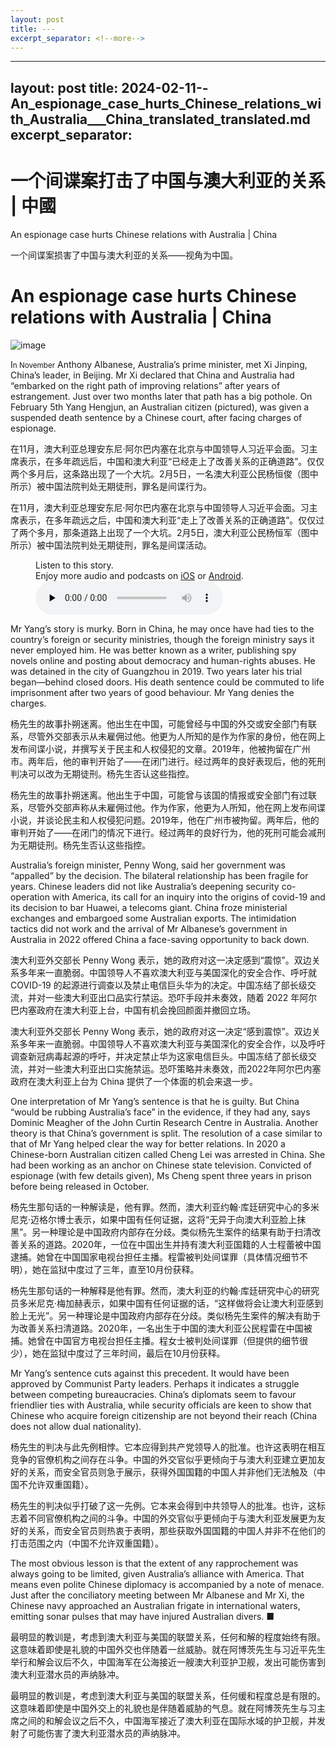 ```yaml
---
layout: post
title: ---
excerpt_separator: <!--more-->
---
```



<!--more-->

---
layout: post
title: 2024-02-11--An_espionage_case_hurts_Chinese_relations_with_Australia___China_translated_translated.md
excerpt_separator: <!--more-->
---


<!--more-->

# 一个间谍案打击了中国与澳大利亚的关系 | 中國


An espionage case hurts Chinese relations with Australia | China

一个间谍案损害了中国与澳大利亚的关系——视角为中国。


# An espionage case hurts Chinese relations with Australia | China

![image](https://images.weserv.nl/?url=www.economist.com/img/b/1280/720/90/media-assets/image/20240210_CNP004.jpg)

<div></div><p><span>I</span><small>n November</small> Anthony Albanese, Australia’s prime minister, met Xi Jinping, China’s leader, in Beijing. Mr Xi declared that China and Australia had “embarked on the right path of improving relations” after years of estrangement. Just over two months later that path has a big pothole. On February 5th Yang Hengjun, an Australian citizen (pictured), was given a suspended death sentence by a Chinese court, after facing charges of espionage. </p>

在11月，澳大利亚总理安东尼·阿尔巴内塞在北京与中国领导人习近平会面。习主席表示，在多年疏远后，中国和澳大利亚“已经走上了改善关系的正确道路”。仅仅两个多月后，这条路出现了一个大坑。2月5日，一名澳大利亚公民杨恒俊（图中所示）被中国法院判处无期徒刑，罪名是间谍行为。






在11月，澳大利亚总理安东尼·阿尔巴内塞在北京与中国领导人习近平会面。习主席表示，在多年疏远之后，中国和澳大利亚“走上了改善关系的正确道路”。仅仅过了两个多月，那条道路上出现了一个大坑。2月5日，澳大利亚公民杨恒军（图中所示）被中国法院判处无期徒刑，罪名是间谍活动。


<div><figure><div><figcaption>Listen to this story.</figcaption> <span>Enjoy more audio and podcasts on<!-- --> <a href="https://www.economist.comhttps://economist-app.onelink.me/d2eC/bed1b25" id="audio-ios-cta" rel="noreferrer" target="_blank">iOS</a> <!-- -->or<!-- --> <a href="https://www.economist.comhttps://economist-app.onelink.me/d2eC/7f3c199" id="audio-android-cta" rel="noreferrer" target="_blank">Android</a>.</span></div><audio controls="" id="audio-player" preload="none" src="https://www.economist.com/media-assets/audio/035%20China%20-%20Australia%20and%20China-03a82b178b9c90b702431c676d6fe62f.mp3" title="An espionage case hurts Chinese relations with Australia"><p>Your browser does not support the &lt;audio&gt; element.</p></audio><div><div></div></div></figure></div><p>Mr Yang’s story is murky. Born in China, he may once have had ties to the country’s foreign or security ministries, though the foreign ministry says it never employed him. He was better known as a writer, publishing spy novels online and posting about democracy and human-rights abuses. He was detained in the city of Guangzhou in 2019. Two years later his trial began—behind closed doors. His death sentence could be commuted to life imprisonment after two years of good behaviour. Mr Yang denies the charges.</p>

杨先生的故事扑朔迷离。他出生在中国，可能曾经与中国的外交或安全部门有联系，尽管外交部表示从未雇佣过他。他更为人所知的是作为作家的身份，他在网上发布间谍小说，并撰写关于民主和人权侵犯的文章。2019年，他被拘留在广州市。两年后，他的审判开始了——在闭门进行。经过两年的良好表现后，他的死刑判决可以改为无期徒刑。杨先生否认这些指控。




杨先生的故事扑朔迷离。他出生于中国，可能曾与该国的情报或安全部门有过联系，尽管外交部声称从未雇佣过他。作为作家，他更为人所知，他在网上发布间谍小说，并谈论民主和人权侵犯问题。2019年，他在广州市被拘留。两年后，他的审判开始了——在闭门的情况下进行。经过两年的良好行为，他的死刑可能会减刑为无期徒刑。杨先生否认这些指控。


<p>Australia’s foreign minister, Penny Wong, said her government was “appalled” by the decision. The bilateral relationship has been fragile for years. Chinese leaders did not like Australia’s deepening security co-operation with America, its call for an inquiry into the origins of covid-19 and its decision to bar Huawei, a telecoms giant. China froze ministerial exchanges and embargoed some Australian exports. The intimidation tactics did not work and the arrival of Mr Albanese’s government in Australia in 2022 offered China a face-saving opportunity to back down.</p>

澳大利亚外交部长 Penny Wong 表示，她的政府对这一决定感到“震惊”。双边关系多年来一直脆弱。中国领导人不喜欢澳大利亚与美国深化的安全合作、呼吁就 COVID-19 的起源进行调查以及禁止电信巨头华为的决定。中国冻结了部长级交流，并对一些澳大利亚出口品实行禁运。恐吓手段并未奏效，随着 2022 年阿尔巴内塞政府在澳大利亚上台，中国有机会挽回颜面并撤回立场。




澳大利亚外交部长 Penny Wong 表示，她的政府对这一决定“感到震惊”。双边关系多年来一直脆弱。中国领导人不喜欢澳大利亚与美国深化的安全合作，以及呼吁调查新冠病毒起源的呼吁，并决定禁止华为这家电信巨头。中国冻结了部长级交流，并对一些澳大利亚出口实施禁运。恐吓策略并未奏效，而2022年阿尔巴内塞政府在澳大利亚上台为 China 提供了一个体面的机会来退一步。






<div><div><div id="econ-1"></div></div></div><p>One interpretation of Mr Yang’s sentence is that he is guilty. But China “would be rubbing Australia’s face” in the evidence, if they had any, says Dominic Meagher of the John Curtin Research Centre in Australia. Another theory is that China’s government is split. The resolution of a case similar to that of Mr Yang helped clear the way for better relations. In 2020 a Chinese-born Australian citizen called Cheng Lei was arrested in China. She had been working as an anchor on Chinese state television. Convicted of espionage (with few details given), Ms Cheng spent three years in prison before being released in October. </p>

杨先生那句话的一种解读是，他有罪。然而，澳大利亚约翰·库廷研究中心的多米尼克·迈格尔博士表示，如果中国有任何证据，这将“无异于向澳大利亚脸上抹黑”。另一种理论是中国政府内部存在分歧。类似杨先生案件的结果有助于扫清改善关系的道路。2020年，一位在中国出生并持有澳大利亚国籍的人士程蕾被中国逮捕。她曾在中国国家电视台担任主播。程雷被判处间谍罪（具体情况细节不明），她在监狱中度过了三年，直至10月份获释。




杨先生那句话的一种解释是他有罪。然而，澳大利亚的约翰·库廷研究中心的研究员多米尼克·梅加赫表示，如果中国有任何证据的话，“这样做将会让澳大利亚感到脸上无光”。另一种理论是中国政府内部存在分歧。类似杨先生案件的解决有助于为改善关系扫清道路。2020年，一名出生于中国的澳大利亚公民程雷在中国被捕。她曾在中国官方电视台担任主播。程女士被判处间谍罪（但提供的细节很少），她在监狱中度过了三年时间，最后在10月份获释。


<p>Mr Yang’s sentence cuts against this precedent. It would have been approved by Communist Party leaders. Perhaps it indicates a struggle between competing bureaucracies. China’s diplomats seem to favour friendlier ties with Australia, while security officials are keen to show that Chinese who acquire foreign citizenship are not beyond their reach (China does not allow dual nationality).</p>

杨先生的判决与此先例相悖。它本应得到共产党领导人的批准。也许这表明在相互竞争的官僚机构之间存在斗争。中国的外交官似乎更倾向于与澳大利亚建立更加友好的关系，而安全官员则急于展示，获得外国国籍的中国人并非他们无法触及（中国不允许双重国籍）。




杨先生的判决似乎打破了这一先例。它本来会得到中共领导人的批准。也许，这标志着不同官僚机构之间的斗争。中国的外交官似乎更倾向于与澳大利亚发展更为友好的关系，而安全官员则热衷于表明，那些获取外国国籍的中国人并非不在他们的打击范围之内（中国不允许双重国籍）。


<p>The most obvious lesson is that the extent of any rapprochement was always going to be limited, given Australia’s alliance with America. That means even polite Chinese diplomacy is accompanied by a note of menace. Just after the conciliatory meeting between Mr Albanese and Mr Xi, the Chinese navy approached an Australian frigate in international waters, emitting sonar pulses that may have injured Australian divers. <span>■</span></p>

最明显的教训是，考虑到澳大利亚与美国的联盟关系，任何和解的程度始终有限。这意味着即使是礼貌的中国外交也伴随着一丝威胁。就在阿博茨先生与习近平先生举行和解会议后不久，中国海军在公海接近一艘澳大利亚护卫舰，发出可能伤害到澳大利亚潜水员的声纳脉冲。




最明显的教训是，考虑到澳大利亚与美国的联盟关系，任何缓和程度总是有限的。这意味着即使是中国外交上的礼貌也是伴随着威胁的气息。就在阿博茨先生与习主席之间的和解会议之后不久，中国海军接近了澳大利亚在国际水域的护卫舰，并发射了可能伤害了澳大利亚潜水员的声纳脉冲。

